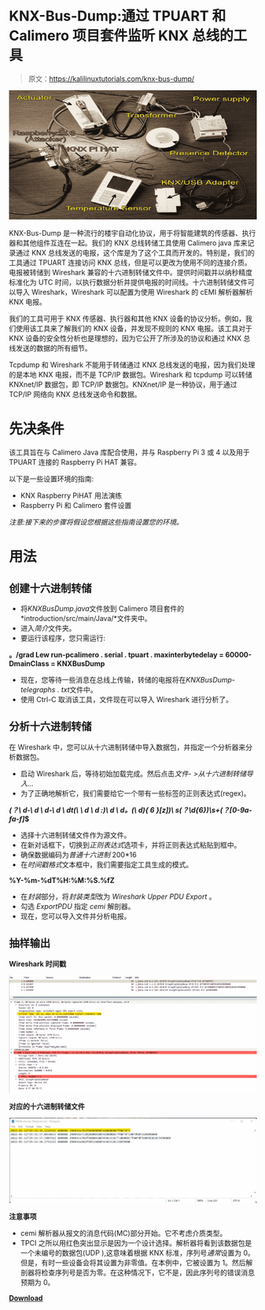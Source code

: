 # KNX-Bus-Dump:通过 TPUART 和 Calimero 项目套件监听 KNX 总线的工具

> 原文：<https://kalilinuxtutorials.com/knx-bus-dump/>

[![](img//3ae777cd85ce086043e839742b5c37bb.png)](https://blogger.googleusercontent.com/img/b/R29vZ2xl/AVvXsEh9GXGMy0OIVq_T6_3Gfq7MZhBp7vJQ9yEp772wCPBd3E3AXwuKlGO1JQqADloTN_nMZU2NJSgJ1uuVbekfSA7BizopQD5LNrfN1VNxmVRNkuLFu61UApiucbcH5tBMP7SyiTUvPMcgDlqR3KeDrRWJWdwJXAaXMwdmdiLUo8SxWPVqk93e-3qamr8-/s728/KNX-Bus-Dump_6_Local-KNX-Setup.png)

KNX-Bus-Dump 是一种流行的楼宇自动化协议，用于将智能建筑的传感器、执行器和其他组件互连在一起。我们的 KNX 总线转储工具使用 Calimero java 库来记录通过 KNX 总线发送的电报，这个库是为了这个工具而开发的。特别是，我们的工具通过 TPUART 连接访问 KNX 总线，但是可以更改为使用不同的连接介质。电报被转储到 Wireshark 兼容的十六进制转储文件中。提供时间戳并以纳秒精度标准化为 UTC 时间，以执行数据分析并提供电报的时间线。十六进制转储文件可以导入 Wireshark，Wireshark 可以配置为使用 Wireshark 的 cEMI 解析器解析 KNX 电报。

我们的工具可用于 KNX 传感器、执行器和其他 KNX 设备的协议分析。例如，我们使用该工具来了解我们的 KNX 设备，并发现不规则的 KNX 电报。该工具对于 KNX 设备的安全性分析也是理想的，因为它公开了所涉及的协议和通过 KNX 总线发送的数据的所有细节。

Tcpdump 和 Wireshark 不能用于转储通过 KNX 总线发送的电报，因为我们处理的是本地 KNX 电报，而不是 TCP/IP 数据包。Wireshark 和 tcpdump 可以转储 KNXnet/IP 数据包，即 TCP/IP 数据包。KNXnet/IP 是一种协议，用于通过 TCP/IP 网络向 KNX 总线发送命令和数据。

# 先决条件

该工具旨在与 Calimero Java 库配合使用，并与 Raspberry Pi 3 或 4 以及用于 TPUART 连接的 Raspberry Pi HAT 兼容。

以下是一些设置环境的指南:

*   KNX Raspberry PiHAT 用法演练
*   Raspberry Pi 和 Calimero 套件设置

*注意:接下来的步骤将假设您根据这些指南设置您的环境。*

# 用法

## 创建十六进制转储

*   将*KNXBusDump.java*文件放到 Calimero 项目套件的*introduction/src/main/Java/*文件夹中。
*   进入*简介*文件夹。
*   要运行该程序，您只需运行:

**。/grad Lew run-pcalimero . serial . tpuart . maxinterbytedelay = 60000-DmainClass = KNXBusDump**

*   现在，您等待一些消息在总线上传输，转储的电报将在*KNXBusDump-telegraphs . txt*文件中。
*   使用 Ctrl-C 取消该工具，文件现在可以导入 Wireshark 进行分析了。

## 分析十六进制转储

在 Wireshark 中，您可以从十六进制转储中导入数据包，并指定一个分析器来分析数据包。

*   启动 Wireshark 后，等待初始加载完成。然后点击*文件- >从十六进制转储导入…*
*   为了正确地解析它，我们需要给它一个带有一些标签的正则表达式(regex)。

***(？\ d-\ d \ d-\ d \ dt(\ \ d \ d \:)\ d \ d。(\ d){ 6 }[z])\ s(？\d{6})\s+(？[0-9a-fa-f]*$**

*   选择十六进制转储文件作为源文件。
*   在新对话框下，切换到*正则表达式*选项卡，并将正则表达式粘贴到框中。
*   确保数据编码为*普通十六进制* 200*16
*   在*时间戳格式*文本框中，我们需要指定工具生成的模式。

**%Y-%m-%dT%H:%M:%S.%fZ**

*   在*封装*部分，将*封装类型*改为 *Wireshark Upper PDU Export* 。
*   勾选 *ExportPDU* 指定 *cemi* 解剖器。
*   现在，您可以导入文件并分析电报。

## 抽样输出

**Wireshark 时间戳**

![](img//2ac362bc2c1714d04e85b1d194fc326b.png)

**对应的十六进制转储文件**

![](img//ee72e4b77dacf220cfcf1d48c9dca984.png)

**注意事项**

*   cemi 解析器从报文的消息代码(MC)部分开始。它不考虑介质类型。
*   TPCI 之所以用红色突出显示是因为一个设计选择。解析器将看到该数据包是一个未编号的数据包(UDP ),这意味着根据 KNX 标准，序列号*通常*设置为 0。但是，有时一些设备会将其设置为非零值。在本例中，它被设置为 1。然后解剖器将检查序列号是否为零。在这种情况下，它不是，因此序列号的错误消息预期为 0。

[**Download**](https://github.com/ChrisM09/KNX-Bus-Dump)